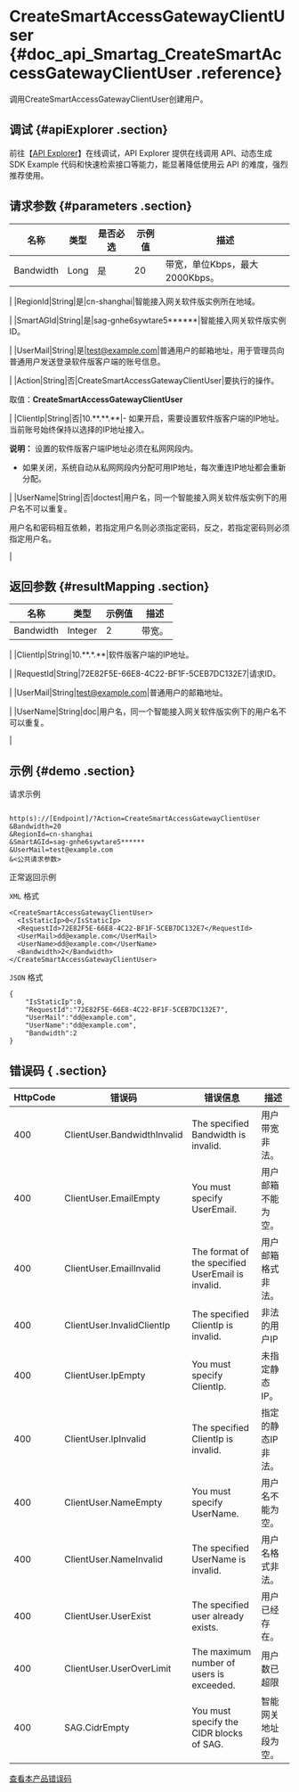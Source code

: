 # CreateSmartAccessGatewayClientUser {#doc_api_Smartag_CreateSmartAccessGatewayClientUser .reference}

调用CreateSmartAccessGatewayClientUser创建用户。

## 调试 {#apiExplorer .section}

前往【[API Explorer](https://api.aliyun.com/#product=Smartag&api=CreateSmartAccessGatewayClientUser)】在线调试，API Explorer 提供在线调用 API、动态生成 SDK Example 代码和快速检索接口等能力，能显著降低使用云 API 的难度，强烈推荐使用。

## 请求参数 {#parameters .section}

|名称|类型|是否必选|示例值|描述|
|--|--|----|---|--|
|Bandwidth|Long|是|20|带宽，单位Kbps，最大2000Kbps。

 |
|RegionId|String|是|cn-shanghai|智能接入网关软件版实例所在地域。

 |
|SmartAGId|String|是|sag-gnhe6sywtare5\*\*\*\*\*\*|智能接入网关软件版实例ID。

 |
|UserMail|String|是|test@example.com|普通用户的邮箱地址，用于管理员向普通用户发送登录软件版客户端的账号信息。

 |
|Action|String|否|CreateSmartAccessGatewayClientUser|要执行的操作。

 取值：**CreateSmartAccessGatewayClientUser**

 |
|ClientIp|String|否|10.\*\*.\*\*.\*\*|-   如果开启，需要设置软件版客户端的IP地址。当前账号始终保持以选择的IP地址接入。

**说明：** 设置的软件版客户端IP地址必须在私网网段内。

-   如果关闭，系统自动从私网网段内分配可用IP地址，每次重连IP地址都会重新分配。

 |
|UserName|String|否|doctest|用户名，同一个智能接入网关软件版实例下的用户名不可以重复。

 用户名和密码相互依赖，若指定用户名则必须指定密码，反之，若指定密码则必须指定用户名。

 |

## 返回参数 {#resultMapping .section}

|名称|类型|示例值|描述|
|--|--|---|--|
|Bandwidth|Integer|2|带宽。

 |
|ClientIp|String|10.\*\*.\*.\*\*|软件版客户端的IP地址。

 |
|RequestId|String|72E82F5E-66E8-4C22-BF1F-5CEB7DC132E7|请求ID。

 |
|UserMail|String|test@example.com|普通用户的邮箱地址。

 |
|UserName|String|doc|用户名，同一个智能接入网关软件版实例下的用户名不可以重复。

 |

## 示例 {#demo .section}

请求示例

``` {#request_demo}

http(s)://[Endpoint]/?Action=CreateSmartAccessGatewayClientUser
&Bandwidth=20
&RegionId=cn-shanghai
&SmartAGId=sag-gnhe6sywtare5******
&UserMail=test@example.com
&<公共请求参数>

```

正常返回示例

`XML` 格式

``` {#xml_return_success_demo}
<CreateSmartAccessGatewayClientUser>
  <IsStaticIp>0</IsStaticIp>
  <RequestId>72E82F5E-66E8-4C22-BF1F-5CEB7DC132E7</RequestId>
  <UserMail>dd@example.com</UserMail>
  <UserName>dd@example.com</UserName>
  <Bandwidth>2</Bandwidth>
</CreateSmartAccessGatewayClientUser>

```

`JSON` 格式

``` {#json_return_success_demo}
{
	"IsStaticIp":0,
	"RequestId":"72E82F5E-66E8-4C22-BF1F-5CEB7DC132E7",
	"UserMail":"dd@example.com",
	"UserName":"dd@example.com",
	"Bandwidth":2
}
```

## 错误码 { .section}

|HttpCode|错误码|错误信息|描述|
|--------|---|----|--|
|400|ClientUser.BandwidthInvalid|The specified Bandwidth is invalid.|用户带宽非法。|
|400|ClientUser.EmailEmpty|You must specify UserEmail.|用户邮箱不能为空。|
|400|ClientUser.EmailInvalid|The format of the specified UserEmail is invalid.|用户邮箱格式非法。|
|400|ClientUser.InvalidClientIp|The specified ClientIp is invalid.|非法的用户IP|
|400|ClientUser.IpEmpty|You must specify ClientIp.|未指定静态IP。|
|400|ClientUser.IpInvalid|The specified ClientIp is invalid.|指定的静态IP非法。|
|400|ClientUser.NameEmpty|You must specify UserName.|用户名不能为空。|
|400|ClientUser.NameInvalid|The specified UserName is invalid.|用户名格式非法。|
|400|ClientUser.UserExist|The specified user already exists.|用户已经存在。|
|400|ClientUser.UserOverLimit|The maximum number of users is exceeded.|用户数已超限|
|400|SAG.CidrEmpty|You must specify the CIDR blocks of SAG.|智能网关地址段为空。|

[查看本产品错误码](https://error-center.aliyun.com/status/product/Smartag)

